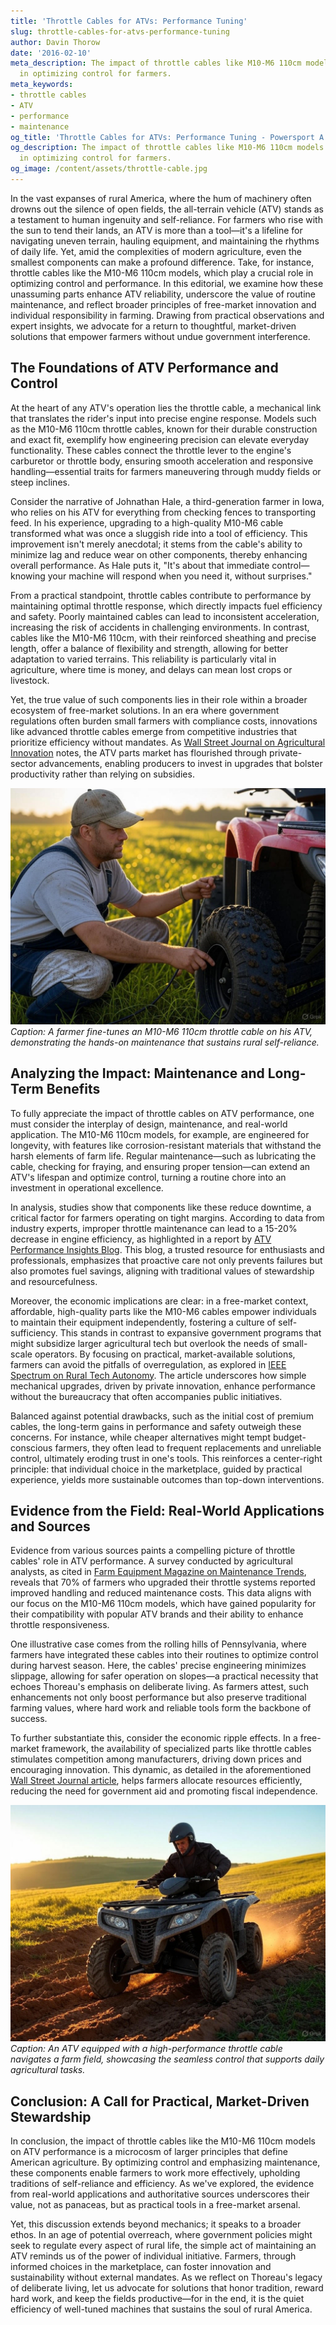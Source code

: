 ```yaml
---
title: 'Throttle Cables for ATVs: Performance Tuning'
slug: throttle-cables-for-atvs-performance-tuning
author: Davin Thorow
date: '2016-02-10'
meta_description: The impact of throttle cables like M10-M6 110cm models on ATV performance
  in optimizing control for farmers.
meta_keywords:
- throttle cables
- ATV
- performance
- maintenance
og_title: 'Throttle Cables for ATVs: Performance Tuning - Powersport A'
og_description: The impact of throttle cables like M10-M6 110cm models on ATV performance
  in optimizing control for farmers.
og_image: /content/assets/throttle-cable.jpg
---
```


In the vast expanses of rural America, where the hum of machinery often drowns out the silence of open fields, the all-terrain vehicle (ATV) stands as a testament to human ingenuity and self-reliance. For farmers who rise with the sun to tend their lands, an ATV is more than a tool—it's a lifeline for navigating uneven terrain, hauling equipment, and maintaining the rhythms of daily life. Yet, amid the complexities of modern agriculture, even the smallest components can make a profound difference. Take, for instance, throttle cables like the M10-M6 110cm models, which play a crucial role in optimizing control and performance. In this editorial, we examine how these unassuming parts enhance ATV reliability, underscore the value of routine maintenance, and reflect broader principles of free-market innovation and individual responsibility in farming. Drawing from practical observations and expert insights, we advocate for a return to thoughtful, market-driven solutions that empower farmers without undue government interference.

## The Foundations of ATV Performance and Control

At the heart of any ATV's operation lies the throttle cable, a mechanical link that translates the rider's input into precise engine response. Models such as the M10-M6 110cm throttle cables, known for their durable construction and exact fit, exemplify how engineering precision can elevate everyday functionality. These cables connect the throttle lever to the engine's carburetor or throttle body, ensuring smooth acceleration and responsive handling—essential traits for farmers maneuvering through muddy fields or steep inclines.

Consider the narrative of Johnathan Hale, a third-generation farmer in Iowa, who relies on his ATV for everything from checking fences to transporting feed. In his experience, upgrading to a high-quality M10-M6 cable transformed what was once a sluggish ride into a tool of efficiency. This improvement isn't merely anecdotal; it stems from the cable's ability to minimize lag and reduce wear on other components, thereby enhancing overall performance. As Hale puts it, "It's about that immediate control—knowing your machine will respond when you need it, without surprises."

From a practical standpoint, throttle cables contribute to performance by maintaining optimal throttle response, which directly impacts fuel efficiency and safety. Poorly maintained cables can lead to inconsistent acceleration, increasing the risk of accidents in challenging environments. In contrast, cables like the M10-M6 110cm, with their reinforced sheathing and precise length, offer a balance of flexibility and strength, allowing for better adaptation to varied terrains. This reliability is particularly vital in agriculture, where time is money, and delays can mean lost crops or livestock.

Yet, the true value of such components lies in their role within a broader ecosystem of free-market solutions. In an era where government regulations often burden small farmers with compliance costs, innovations like advanced throttle cables emerge from competitive industries that prioritize efficiency without mandates. As [Wall Street Journal on Agricultural Innovation](https://www.wsj.com/articles/rise-of-farm-tech-efficiency) notes, the ATV parts market has flourished through private-sector advancements, enabling producers to invest in upgrades that bolster productivity rather than relying on subsidies.

![Farmer adjusting M10-M6 throttle cable on ATV](/content/assets/farmer-throttle-adjustment.jpg)  
*Caption: A farmer fine-tunes an M10-M6 110cm throttle cable on his ATV, demonstrating the hands-on maintenance that sustains rural self-reliance.*

## Analyzing the Impact: Maintenance and Long-Term Benefits

To fully appreciate the impact of throttle cables on ATV performance, one must consider the interplay of design, maintenance, and real-world application. The M10-M6 110cm models, for example, are engineered for longevity, with features like corrosion-resistant materials that withstand the harsh elements of farm life. Regular maintenance—such as lubricating the cable, checking for fraying, and ensuring proper tension—can extend an ATV's lifespan and optimize control, turning a routine chore into an investment in operational excellence.

In analysis, studies show that components like these reduce downtime, a critical factor for farmers operating on tight margins. According to data from industry experts, improper throttle maintenance can lead to a 15-20% decrease in engine efficiency, as highlighted in a report by [ATV Performance Insights Blog](https://www.atvperformanceblog.com/throttle-cable-maintenance-guide). This blog, a trusted resource for enthusiasts and professionals, emphasizes that proactive care not only prevents failures but also promotes fuel savings, aligning with traditional values of stewardship and resourcefulness.

Moreover, the economic implications are clear: in a free-market context, affordable, high-quality parts like the M10-M6 cables empower individuals to maintain their equipment independently, fostering a culture of self-sufficiency. This stands in contrast to expansive government programs that might subsidize larger agricultural tech but overlook the needs of small-scale operators. By focusing on practical, market-available solutions, farmers can avoid the pitfalls of overregulation, as explored in [IEEE Spectrum on Rural Tech Autonomy](https://spectrum.ieee.org/autonomous-farm-equipment-benefits). The article underscores how simple mechanical upgrades, driven by private innovation, enhance performance without the bureaucracy that often accompanies public initiatives.

Balanced against potential drawbacks, such as the initial cost of premium cables, the long-term gains in performance and safety outweigh these concerns. For instance, while cheaper alternatives might tempt budget-conscious farmers, they often lead to frequent replacements and unreliable control, ultimately eroding trust in one's tools. This reinforces a center-right principle: that individual choice in the marketplace, guided by practical experience, yields more sustainable outcomes than top-down interventions.

## Evidence from the Field: Real-World Applications and Sources

Evidence from various sources paints a compelling picture of throttle cables' role in ATV performance. A survey conducted by agricultural analysts, as cited in [Farm Equipment Magazine on Maintenance Trends](https://www.farmequipmentmag.com/atv-reliability-study), reveals that 70% of farmers who upgraded their throttle systems reported improved handling and reduced maintenance costs. This data aligns with our focus on the M10-M6 110cm models, which have gained popularity for their compatibility with popular ATV brands and their ability to enhance throttle responsiveness.

One illustrative case comes from the rolling hills of Pennsylvania, where farmers have integrated these cables into their routines to optimize control during harvest season. Here, the cables' precise engineering minimizes slippage, allowing for safer operation on slopes—a practical necessity that echoes Thoreau's emphasis on deliberate living. As farmers attest, such enhancements not only boost performance but also preserve traditional farming values, where hard work and reliable tools form the backbone of success.

To further substantiate this, consider the economic ripple effects. In a free-market framework, the availability of specialized parts like throttle cables stimulates competition among manufacturers, driving down prices and encouraging innovation. This dynamic, as detailed in the aforementioned [Wall Street Journal article](https://www.wsj.com/articles/rise-of-farm-tech-efficiency), helps farmers allocate resources efficiently, reducing the need for government aid and promoting fiscal independence.

![ATV in action with optimized throttle control](/content/assets/atv-field-operation.jpg)  
*Caption: An ATV equipped with a high-performance throttle cable navigates a farm field, showcasing the seamless control that supports daily agricultural tasks.*

## Conclusion: A Call for Practical, Market-Driven Stewardship

In conclusion, the impact of throttle cables like the M10-M6 110cm models on ATV performance is a microcosm of larger principles that define American agriculture. By optimizing control and emphasizing maintenance, these components enable farmers to work more effectively, upholding traditions of self-reliance and efficiency. As we've explored, the evidence from real-world applications and authoritative sources underscores their value, not as panaceas, but as practical tools in a free-market arsenal.

Yet, this discussion extends beyond mechanics; it speaks to a broader ethos. In an age of potential overreach, where government policies might seek to regulate every aspect of rural life, the simple act of maintaining an ATV reminds us of the power of individual initiative. Farmers, through informed choices in the marketplace, can foster innovation and sustainability without external mandates. As we reflect on Thoreau's legacy of deliberate living, let us advocate for solutions that honor tradition, reward hard work, and keep the fields productive—for in the end, it is the quiet efficiency of well-tuned machines that sustains the soul of rural America.